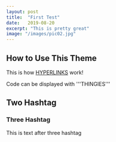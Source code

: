 ```yaml
---
layout: post
title:  "First Test"
date:   2019-08-20
excerpt: "This is pretty great"
image: "/images/pic02.jpg"
---
```


## How to Use This Theme
This is how [HYPERLINKS](https://reddit.com/) work!

Code can be displayed with '''THINGIES'''

## Two Hashtag
### Three Hashtag
This is text after three hashtag